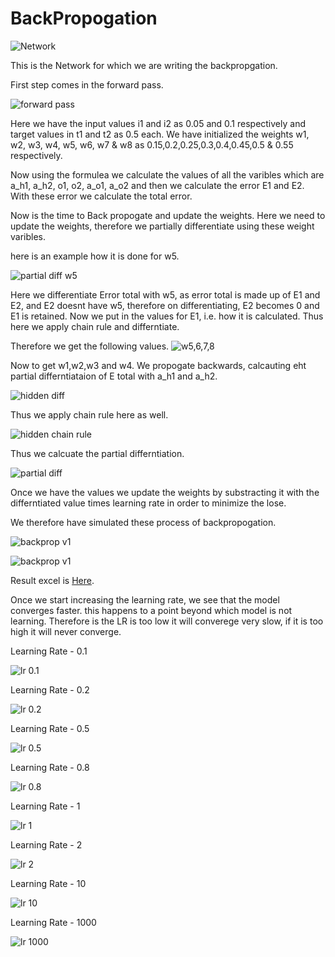 # BackPropogation


![Network](Assets/Network.PNG)

This is the Network for which we are writing the backpropgation.

First step comes in the forward pass.

![forward pass](Assets/forward%20pass.PNG)

Here we have the input values i1 and i2 as 0.05 and 0.1 respectively and target values in t1 and t2 as 0.5 each. We have initialized the weights w1, w2, w3, w4, w5, w6, w7 & w8 as 0.15,0.2,0.25,0.3,0.4,0.45,0.5 & 0.55 respectively. 

Now using the formulea we calculate the values of all the varibles which are a_h1, a_h2, o1, o2, a_o1, a_o2 and then we calculate the error E1 and E2. With these error we calculate the total error.

Now is the time to Back propogate and update the weights. Here we need to update the weights, therefore we partially differentiate using these weight varibles.

here is an example how it is done for w5.

![partial diff w5](Assets/partial%20diff%20for%20w5.PNG)

Here we differentiate Error total with w5, as error total is made up of E1 and E2, and E2 doesnt have w5, therefore on differentiating, E2 becomes 0 and E1 is retained. Now we put in the values for E1, i.e. how it is calculated. Thus here we apply chain rule and differntiate.

Therefore we get the following values. 
![w5,6,7,8](Assets/later%20half%20weights.PNG)

Now to get w1,w2,w3 and w4. We propogate backwards, calcauting eht partial differntiataion of E total with a_h1 and a_h2. 

![hidden diff](Assets/hidden%20layer%20backprop.PNG)

Thus we apply chain rule here as well. 

![hidden chain rule](Assets/hidden%20chain%20rule.PNG)

Thus we calcuate the partial differntiation.

![partial diff](Assets/w1%2Cw2%2Cw3%20and%20w4%20partial%20diffs.PNG)

Once we have the values we update the weights by substracting it with the differntiated value times learning rate in order to minimize the lose. 

We therefore have simulated these process of backpropogation. 

![backprop v1](Assets/Backprop_v1.PNG)

![backprop v1](Assets/Backprop_v1.PNG)
 


 Result excel is [Here](BackPropagationManual.xlsx).

 Once we start increasing the learning rate, we see that the model converges faster. this happens to a point beyond which model is not learning. Therefore is the LR is too low it will converege very slow, if it is too high it will never converge. 

 Learning Rate - 0.1

 ![lr 0.1](Assets/LR%20-%200.1.PNG)
 
 Learning Rate - 0.2


 ![lr 0.2](Assets/LR%20-%200.2.PNG)
 
  Learning Rate - 0.5

 ![lr 0.5](Assets/LR%20-%200.5.PNG)
 
  Learning Rate - 0.8

 ![lr 0.8](Assets/LR%20-%200.8.PNG)
  
  Learning Rate - 1

 ![lr 1](Assets/LR%20-%201.PNG)

 Learning Rate - 2

 ![lr 2](Assets/LR%20-%202.PNG)

 Learning Rate - 10

 ![lr 10](Assets/LR%20-%2010.PNG)


Learning Rate - 1000

![lr 1000](Assets/LR%20-%201000.PNG)